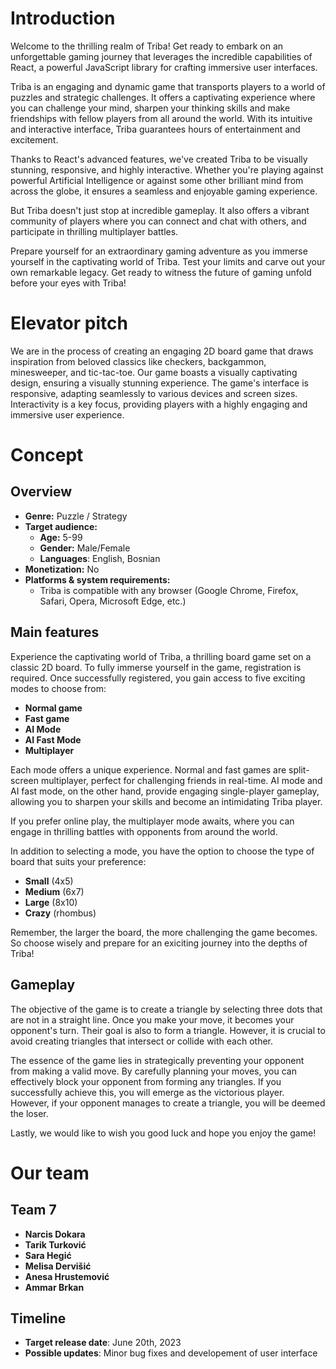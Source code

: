 # Introduction

Welcome to the thrilling realm of Triba! Get ready to embark on an unforgettable gaming journey that leverages the incredible capabilities of React, a powerful JavaScript library for crafting immersive user interfaces.

Triba is an engaging and dynamic game that transports players to a world of puzzles and strategic challenges. It offers a captivating experience where you can challenge your mind, sharpen your thinking skills and make friendships with fellow players from all around the world. With its intuitive and interactive interface, Triba guarantees hours of entertainment and excitement.

Thanks to React's advanced features, we've created Triba to be visually stunning, responsive, and highly interactive. Whether you're playing against powerful Artificial Intelligence or against some other brilliant mind from across the globe, it ensures a seamless and enjoyable gaming experience.

But Triba doesn't just stop at incredible gameplay. It also offers a vibrant community of players where you can connect and chat with others, and participate in thrilling multiplayer battles.

Prepare yourself for an extraordinary gaming adventure as you immerse yourself in the captivating world of Triba. Test your limits and carve out your own remarkable legacy. Get ready to witness the future of gaming unfold before your eyes with Triba!

# Elevator pitch

We are in the process of creating an engaging 2D board game that draws inspiration from beloved classics like checkers, backgammon, minesweeper, and tic-tac-toe. Our game boasts a visually captivating design, ensuring a visually stunning experience. The game's interface is responsive, adapting seamlessly to various devices and screen sizes. Interactivity is a key focus, providing players with a highly engaging and immersive user experience.

# Concept

## Overview

- **Genre:** Puzzle / Strategy
- **Target audience:**
  - **Age:** 5-99
  - **Gender:** Male/Female
  - **Languages**: English, Bosnian
- **Monetization:** No
- **Platforms & system requirements:** &#x20;
  - Triba is compatible with any browser (Google Chrome, Firefox, Safari, Opera, Microsoft Edge, etc.)

## Main features

Experience the captivating world of Triba, a thrilling board game set on a classic 2D board. To fully immerse yourself in the game, registration is required. Once successfully registered, you gain access to five exciting modes to choose from:

- **Normal game**
- **Fast game**
- **AI Mode**
- **AI Fast Mode**
- **Multiplayer**

Each mode offers a unique experience. Normal and fast games are split-screen multiplayer, perfect for challenging friends in real-time. AI mode and AI fast mode, on the other hand, provide engaging single-player gameplay, allowing you to sharpen your skills and become an intimidating Triba player.

If you prefer online play, the multiplayer mode awaits, where you can engage in thrilling battles with opponents from around the world.

In addition to selecting a mode, you have the option to choose the type of board that suits your preference:

- **Small** (4x5)
- **Medium** (6x7)
- **Large** (8x10)
- **Crazy** (rhombus)

Remember, the larger the board, the more challenging the game becomes. So choose wisely and prepare for an exiciting journey into the depths of Triba!

## Gameplay

The objective of the game is to create a triangle by selecting three dots that are not in a straight line. Once you make your move, it becomes your opponent's turn. Their goal is also to form a triangle. However, it is crucial to avoid creating triangles that intersect or collide with each other.

The essence of the game lies in strategically preventing your opponent from making a valid move. By carefully planning your moves, you can effectively block your opponent from forming any triangles. If you successfully achieve this, you will emerge as the victorious player. However, if your opponent manages to create a triangle, you will be deemed the loser.

Lastly, we would like to wish you good luck and hope you enjoy the game!

# Our team

## Team 7

- **Narcis Dokara**
- **Tarik Turković**
- **Sara Hegić**
- **Melisa Dervišić**
- **Anesa Hrustemović**
- **Ammar Brkan**

## Timeline

- **Target release date**: June 20th, 2023
- **Possible updates**: Minor bug fixes and developement of user interface

<br>